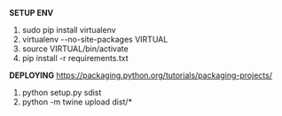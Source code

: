 
**SETUP ENV**
1. sudo pip install virtualenv
2. virtualenv --no-site-packages VIRTUAL
3. source VIRTUAL/bin/activate
4. pip install -r requirements.txt

**DEPLOYING**
https://packaging.python.org/tutorials/packaging-projects/
1. python setup.py sdist
2. python -m twine upload dist/*